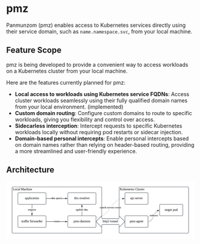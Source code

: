# pmz

Panmunzom (pmz) enables access to Kubernetes services directly using their service domain,
such as `name.namespace.svc`, from your local machine.

## Feature Scope

pmz is being developed to provide a convenient way to access workloads on a Kubernetes cluster from your local machine.

Here are the features currently planned for pmz:

- **Local access to workloads using Kubernetes service FQDNs**: Access cluster workloads seamlessly using their fully qualified domain names from your local environment. (implemented)
- **Custom domain routing**: Configure custom domains to route to specific workloads, giving you flexibility and control over access.
- **Sidecarless interception**: Intercept requests to specific Kubernetes workloads locally without requiring pod restarts or sidecar injection.
- **Domain-based personal intercepts**: Enable personal intercepts based on domain names rather than relying on header-based routing, providing a more streamlined and user-friendly experience.

## Architecture

![pmz architecture](docs/images/pmz-arch.png)
